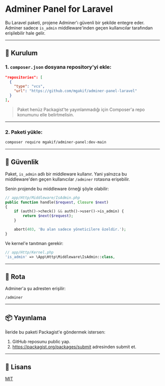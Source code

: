 # Adminer Panel for Laravel

Bu Laravel paketi, projene Adminer'ı güvenli bir şekilde entegre eder. 
Adminer sadece `is_admin` middleware'inden geçen kullanıcılar tarafından erişilebilir hale gelir.

---

## 🚀 Kurulum

### 1. `composer.json` dosyana repository'yi ekle:

```json
"repositories": [
  {
    "type": "vcs",
    "url": "https://github.com/mgakif/adminer-panel-laravel"
  }
],
```

> Paket henüz Packagist'te yayınlanmadığı için Composer'a repo konumunu elle belirtmelisin.

---

### 2. Paketi yükle:

```bash
composer require mgakif/adminer-panel:dev-main
```

---

## 🔐 Güvenlik

Paket, `is_admin` adlı bir middleware kullanır. Yani yalnızca bu middleware'den geçen kullanıcılar `/adminer` rotasına erişebilir.

Senin projende bu middleware örneği şöyle olabilir:

```php
// app/Http/Middleware/IsAdmin.php
public function handle($request, Closure $next)
{
    if (auth()->check() && auth()->user()->is_admin) {
        return $next($request);
    }

    abort(403, 'Bu alan sadece yöneticilere özeldir.');
}
```

Ve kernel'e tanıtman gerekir:

```php
// app/Http/Kernel.php
'is_admin' => \App\Http\Middleware\IsAdmin::class,
```

---

## 📍 Rota

Adminer'a şu adresten erişilir:

```
/adminer
```

---

## 📦 Yayınlama

İleride bu paketi Packagist'e göndermek istersen:

1. GitHub reposunu public yap.
2. https://packagist.org/packages/submit adresinden submit et.

---

## 📃 Lisans

[MIT](LICENSE)
